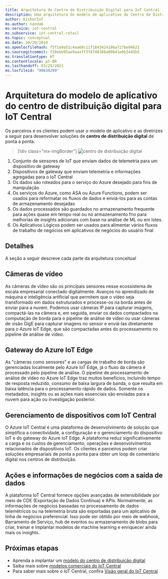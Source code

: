 ```yaml
---
title: Arquitetura do Centro de Distribuição Digital para IoT Central | Microsoft Docs
description: Uma arquitetura do modelo de aplicativo do Centro de Distribuição Digital para IoT Central
author: KishorIoT
ms.author: nandab
ms.service: iot-central
ms.subservice: iot-central-retail
ms.topic: conceptual
ms.date: 10/20/2019
ms.openlocfilehash: f5f1a9a51c4aa68c11f1843424186a727be94621
ms.sourcegitcommit: f28ebb95ae9aaaff3f87d8388a09b41e0b3445b5
ms.translationtype: HT
ms.contentlocale: pt-BR
ms.lasthandoff: 03/29/2021
ms.locfileid: "99834299"
---
```

# <a name="architecture-of-iot-central-digital-distribution-center-application-template"></a>Arquitetura do modelo de aplicativo do centro de distribuição digital para IoT Central



Os parceiros e os clientes podem usar o modelo de aplicativo e as diretrizes a seguir para desenvolver soluções de **centro de distribuição digital** de ponta a ponta.

> [!div class="mx-imgBorder"]
> ![centro de distribuição digital](./media/concept-ddc-architecture/digital-distribution-center-architecture.png)

1. Conjunto de sensores de IoT que enviam dados de telemetria para um dispositivo de gateway
2. Dispositivos de gateway que enviam telemetria e informações agregadas para o IoT Central
3. Os dados são roteados para o serviço do Azure desejado para fins de manipulação
4. Os serviços do Azure, como ASA ou Azure Functions, podem ser usados para reformatar os fluxos de dados e enviá-los para as contas de armazenamento desejadas
5. Os dados processados são guardados no armazenamento frequente para ações quase em tempo real ou no armazenamento frio para melhorias de insights adicionais com base na análise de ML ou em lotes. 
6. Os Aplicativos Lógicos podem ser usados para alimentar vários fluxos de trabalho de negócios em aplicativos de negócios do usuário final

## <a name="details"></a>Detalhes
A seção a seguir descreve cada parte da arquitetura conceitual

## <a name="video-cameras"></a>Câmeras de vídeo 
As câmeras de vídeo são os principais sensores nesse ecossistema de escala empresarial conectado digitalmente. Avanços no aprendizado de máquina e inteligência artificial que permitem que o vídeo seja transformado em dados estruturados e processe-os na borda antes de enviar para a nuvem. Podemos usar câmeras IP para capturar imagens, compactá-las na câmera e, em seguida, enviar os dados compactados na computação de borda para o pipeline de análise de vídeo ou usar câmeras de visão GigE para capturar imagens no sensor e enviá-las diretamente para o Azure IoT Edge, que são compactadas antes do processamento no pipeline de análise de vídeo. 

## <a name="azure-iot-edge-gateway"></a>Gateway do Azure IoT Edge
As "câmeras como sensores" e as cargas de trabalho de borda são gerenciadas localmente pelo Azure IoT Edge, já o fluxo da câmera é processado pelo pipeline de análise. O pipeline de processamento de análise de vídeo no Azure IoT Edge traz muitos benefícios, incluindo tempo de resposta reduzido, consumo de baixa largura de banda, o que resulta em baixa latência para o processamento rápido de dados. Somente os metadados, insights ou as ações mais essenciais são enviadas para a nuvem para ação ou investigação posterior. 

## <a name="device-management-with-iot-central"></a>Gerenciamento de dispositivos com IoT Central 
O Azure IoT Central é uma plataforma de desenvolvimento de solução que simplifica a conectividade, a configuração e o gerenciamento do dispositivo IoT e do gateway do Azure IoT Edge. A plataforma reduz significativamente a carga e os custos de gerenciamento, operações e desenvolvimentos relacionados de dispositivos IoT. Os clientes e parceiros podem criar soluções empresariais de ponta a ponta para obter um loop de comentário digital nos centros de distribuição.

## <a name="business-insights-and-actions-using-data-egress"></a>Ações e informações de negócios com a saída de dados 
A plataforma IoT Central fornece opções avançadas de extensibilidade por meio de CDE (Exportação de Dados Contínua) e APIs. Normalmente, as informações de negócios baseadas no processamento de dados telemétricos ou na telemetria bruta são exportadas para um aplicativo de linha de negócios preferencial. Isso pode ser obtido por meio de webhook, Barramento de Serviço, hub de eventos ou armazenamento de blobs para criar, treinar e implantar modelos de machine learning e enriquecer ainda mais os insights.

## <a name="next-steps"></a>Próximas etapas
* Aprenda a implantar um [modelo do centro de distribuição digital](./tutorial-iot-central-digital-distribution-center.md)
* Saiba mais sobre [modelos comerciais do IoT Central](./overview-iot-central-retail.md)
* Para saber mais sobre o IoT Central, confira [Visão geral do IoT Central](../core/overview-iot-central.md)
